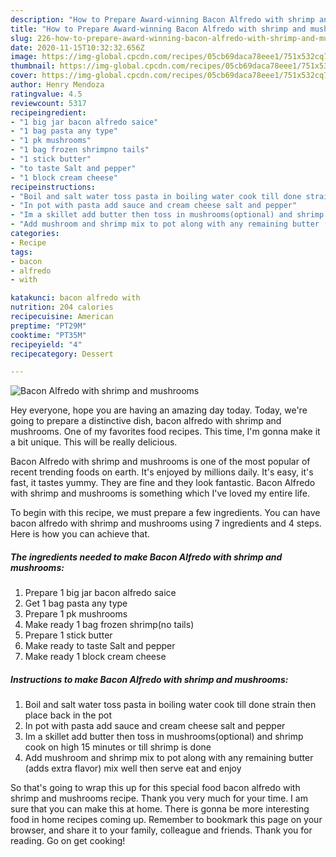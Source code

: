 ```yaml
---
description: "How to Prepare Award-winning Bacon Alfredo with shrimp and mushrooms"
title: "How to Prepare Award-winning Bacon Alfredo with shrimp and mushrooms"
slug: 226-how-to-prepare-award-winning-bacon-alfredo-with-shrimp-and-mushrooms
date: 2020-11-15T10:32:32.656Z
image: https://img-global.cpcdn.com/recipes/05cb69daca78eee1/751x532cq70/bacon-alfredo-with-shrimp-and-mushrooms-recipe-main-photo.jpg
thumbnail: https://img-global.cpcdn.com/recipes/05cb69daca78eee1/751x532cq70/bacon-alfredo-with-shrimp-and-mushrooms-recipe-main-photo.jpg
cover: https://img-global.cpcdn.com/recipes/05cb69daca78eee1/751x532cq70/bacon-alfredo-with-shrimp-and-mushrooms-recipe-main-photo.jpg
author: Henry Mendoza
ratingvalue: 4.5
reviewcount: 5317
recipeingredient:
- "1 big jar bacon alfredo saice"
- "1 bag pasta any type"
- "1 pk mushrooms"
- "1 bag frozen shrimpno tails"
- "1 stick butter"
- "to taste Salt and pepper"
- "1 block cream cheese"
recipeinstructions:
- "Boil and salt water toss pasta in boiling water cook till done strain then place back in the pot"
- "In pot with pasta add sauce and cream cheese salt and pepper"
- "Im a skillet add butter then toss in mushrooms(optional) and shrimp cook on high 15 minutes or till shrimp is done"
- "Add mushroom and shrimp mix to pot along with any remaining butter (adds extra flavor) mix well then serve eat and enjoy"
categories:
- Recipe
tags:
- bacon
- alfredo
- with

katakunci: bacon alfredo with 
nutrition: 204 calories
recipecuisine: American
preptime: "PT29M"
cooktime: "PT35M"
recipeyield: "4"
recipecategory: Dessert

---
```



![Bacon Alfredo with shrimp and mushrooms](https://img-global.cpcdn.com/recipes/05cb69daca78eee1/751x532cq70/bacon-alfredo-with-shrimp-and-mushrooms-recipe-main-photo.jpg)

Hey everyone, hope you are having an amazing day today. Today, we're going to prepare a distinctive dish, bacon alfredo with shrimp and mushrooms. One of my favorites food recipes. This time, I'm gonna make it a bit unique. This will be really delicious.



Bacon Alfredo with shrimp and mushrooms is one of the most popular of recent trending foods on earth. It's enjoyed by millions daily. It's easy, it's fast, it tastes yummy. They are fine and they look fantastic. Bacon Alfredo with shrimp and mushrooms is something which I've loved my entire life.


To begin with this recipe, we must prepare a few ingredients. You can have bacon alfredo with shrimp and mushrooms using 7 ingredients and 4 steps. Here is how you can achieve that.

<!--inarticleads1-->

##### The ingredients needed to make Bacon Alfredo with shrimp and mushrooms:

1. Prepare 1 big jar bacon alfredo saice
1. Get 1 bag pasta any type
1. Prepare 1 pk mushrooms
1. Make ready 1 bag frozen shrimp(no tails)
1. Prepare 1 stick butter
1. Make ready to taste Salt and pepper
1. Make ready 1 block cream cheese




<!--inarticleads2-->

##### Instructions to make Bacon Alfredo with shrimp and mushrooms:

1. Boil and salt water toss pasta in boiling water cook till done strain then place back in the pot
1. In pot with pasta add sauce and cream cheese salt and pepper
1. Im a skillet add butter then toss in mushrooms(optional) and shrimp cook on high 15 minutes or till shrimp is done
1. Add mushroom and shrimp mix to pot along with any remaining butter (adds extra flavor) mix well then serve eat and enjoy




So that's going to wrap this up for this special food bacon alfredo with shrimp and mushrooms recipe. Thank you very much for your time. I am sure that you can make this at home. There is gonna be more interesting food in home recipes coming up. Remember to bookmark this page on your browser, and share it to your family, colleague and friends. Thank you for reading. Go on get cooking!
